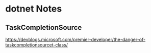 # dotnet Notes


## TaskCompletionSource
https://devblogs.microsoft.com/premier-developer/the-danger-of-taskcompletionsourcet-class/
